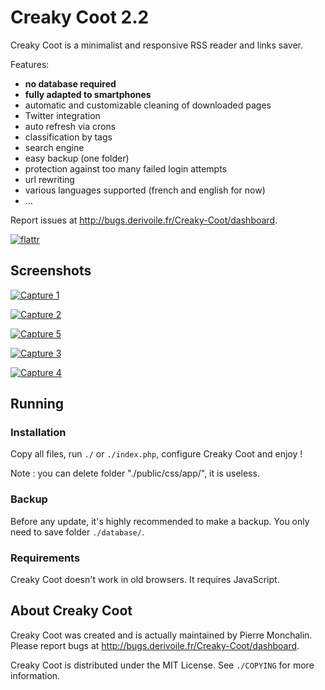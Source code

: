 # Creaky Coot 2.2

Creaky Coot is a minimalist and responsive RSS reader and links saver.

Features:

- **no database required**
- **fully adapted to smartphones**
- automatic and customizable cleaning of downloaded pages
- Twitter integration
- auto refresh via crons
- classification by tags
- search engine
- easy backup (one folder)
- protection against too many failed login attempts
- url rewriting
- various languages supported (french and english for now)
- …

Report issues at <http://bugs.derivoile.fr/Creaky-Coot/dashboard>.

[![flattr](http://api.flattr.com/button/flattr-badge-large.png)](http://flattr.com/thing/1592631/)

## Screenshots

[![Capture 1](http://piero-la-lune.github.io/Creaky-Coot/img/capture1_bis.png)](http://piero-la-lune.github.io/Creaky-Coot/img/capture1.png)

[![Capture 2](http://piero-la-lune.github.io/Creaky-Coot/img/capture2_bis.png)](http://piero-la-lune.github.io/Creaky-Coot/img/capture2.png)

[![Capture 5](http://piero-la-lune.github.io/Creaky-Coot/img/capture5_bis.png)](http://piero-la-lune.github.io/Creaky-Coot/img/capture5.png)

[![Capture 3](http://piero-la-lune.github.io/Creaky-Coot/img/capture3_bis.png)](http://piero-la-lune.github.io/Creaky-Coot/img/capture3.png)

[![Capture 4](http://piero-la-lune.github.io/Creaky-Coot/img/capture4_bis.png)](http://piero-la-lune.github.io/Creaky-Coot/img/capture4.png)

## Running

### Installation

Copy all files, run `./` or `./index.php`, configure Creaky Coot and enjoy !

Note : you can delete folder "./public/css/app/", it is useless.

### Backup

Before any update, it's highly recommended to make a backup. You only need to
save folder `./database/`.

### Requirements

Creaky Coot doesn't work in old browsers. It requires JavaScript.

## About Creaky Coot

Creaky Coot was created and is actually maintained by Pierre Monchalin. Please
report bugs at <http://bugs.derivoile.fr/Creaky-Coot/dashboard>.

Creaky Coot is distributed under the MIT License. See `./COPYING` for more
information.
